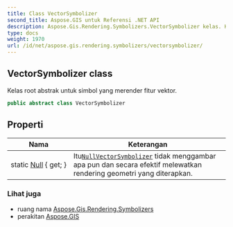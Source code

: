 ```yaml
---
title: Class VectorSymbolizer
second_title: Aspose.GIS untuk Referensi .NET API
description: Aspose.Gis.Rendering.Symbolizers.VectorSymbolizer kelas. Kelas root abstrak untuk simbol yang merender fitur vektor.
type: docs
weight: 1970
url: /id/net/aspose.gis.rendering.symbolizers/vectorsymbolizer/
---
```

## VectorSymbolizer class

Kelas root abstrak untuk simbol yang merender fitur vektor.

```csharp
public abstract class VectorSymbolizer
```

## Properti

| Nama | Keterangan |
| --- | --- |
| static [Null](../../aspose.gis.rendering.symbolizers/vectorsymbolizer/null/) { get; } | Itu[`NullVectorSymbolizer`](../nullvectorsymbolizer/) tidak menggambar apa pun dan secara efektif melewatkan rendering geometri yang diterapkan. |

### Lihat juga

* ruang nama [Aspose.Gis.Rendering.Symbolizers](../../aspose.gis.rendering.symbolizers/)
* perakitan [Aspose.GIS](../../)


